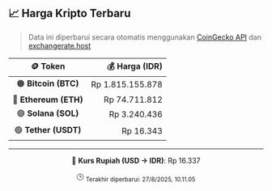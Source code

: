 

<!-- HARGA_KRIPTO -->
## 📈 Harga Kripto Terbaru

> Data ini diperbarui secara otomatis menggunakan [CoinGecko API](https://www.coingecko.com/) dan [exchangerate.host](https://exchangerate.host/)

<div align="center">

| 🪙 Token | 💰 Harga (IDR) |
|:------:|---------------:|
| 🟠 **Bitcoin (BTC)**   | Rp 1.815.155.878 |
| 🔵 **Ethereum (ETH)**  | Rp 74.711.812 |
| 🟣 **Solana (SOL)**    | Rp 3.240.436 |
| 🟢 **Tether (USDT)**   | Rp 16.343 |

---

💱 **Kurs Rupiah (USD → IDR)**: Rp 16.337

🕒 <sub>Terakhir diperbarui: 27/8/2025, 10.11.05</sub>

</div>
<!-- /HARGA_KRIPTO -->